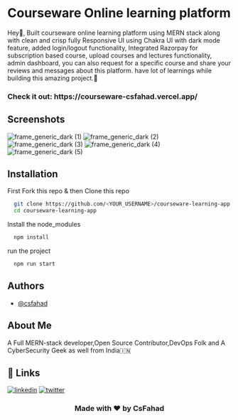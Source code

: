 # Courseware Online learning platform

Hey👋, Built courseware online learning platform using MERN stack along with clean and crisp fully Responsive UI using Chakra UI with dark mode feature, added login/logout functionality, Integrated Razorpay for subscription based course, upload courses and lectures functionality, admin dashboard, you can also request for a specific course and share your reviews and messages about this platform. have lot of learnings while building this amazing project.🚀

<h3>Check it out: https://courseware-csfahad.vercel.app/</h3>

## Screenshots
![frame_generic_dark (1)](https://user-images.githubusercontent.com/76874725/219869594-afd7dced-cafd-4343-a9e2-f085f8eab416.png)
![frame_generic_dark (2)](https://user-images.githubusercontent.com/76874725/219869595-38075391-c726-4c96-bd74-02ce7b82c9d2.png)
![frame_generic_dark (3)](https://user-images.githubusercontent.com/76874725/219869597-f09f53c8-19ca-4396-a785-b322c9ce97b0.png)
![frame_generic_dark (4)](https://user-images.githubusercontent.com/76874725/219869601-c6c8569e-5d8b-4739-a2b7-ab6d9a8475d5.png)
![frame_generic_dark (5)](https://user-images.githubusercontent.com/76874725/219869611-a6c572e9-ac61-42c2-b00a-79da21d427d1.png)

## Installation

First Fork this repo & then Clone this repo

```bash
  git clone https://github.com/<YOUR_USERNAME>/courseware-learning-app.git
  cd courseware-learning-app
```

Install the node_modules

```bash
  npm install
```

run the project

```bash
  npm run start
```
    
## Authors

- [@csfahad](https://www.github.com/csfahad)


## About Me
A Full MERN-stack developer,Open Source Contributor,DevOps Folk and A CyberSecurity Geek as well from India🇮🇳


## 🔗 Links
[![linkedin](https://img.shields.io/badge/linkedin-0A66C2?style=for-the-badge&logo=linkedin&logoColor=white)](https://www.linkedin.com/in/csfahad)
[![twitter](https://img.shields.io/badge/twitter-1DA1F2?style=for-the-badge&logo=twitter&logoColor=white)](https://twitter.com/fahad_cs)

<div align="center"><h3>Made with ❤️ by CsFahad</h3></div>

